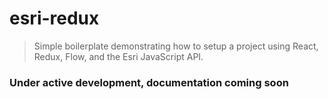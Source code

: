 # esri-redux
> Simple boilerplate demonstrating how to setup a project using React, Redux, Flow, and the Esri JavaScript API.

### Under active development, documentation coming soon
